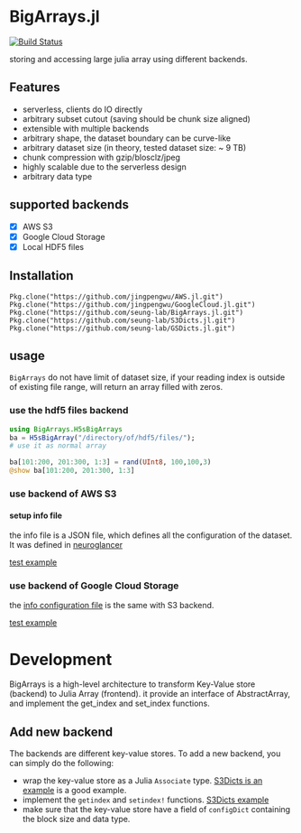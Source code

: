 BigArrays.jl
============
[![Build Status](https://travis-ci.org/seung-lab/BigArrays.jl.svg?branch=master)](https://travis-ci.org/seung-lab/BigArrays.jl)

storing and accessing large julia array using different backends.

## Features
- serverless, clients do IO directly
- arbitrary subset cutout (saving should be chunk size aligned)
- extensible with multiple backends
- arbitrary shape, the dataset boundary can be curve-like
- arbitrary dataset size (in theory, tested dataset size: ~ 9 TB)
- chunk compression with gzip/blosclz/jpeg
- highly scalable due to the serverless design
- arbitrary data type 

## supported backends
- [x] AWS S3 
- [x] Google Cloud Storage
- [x] Local HDF5 files

## Installation
    Pkg.clone("https://github.com/jingpengwu/AWS.jl.git")
    Pkg.clone("https://github.com/jingpengwu/GoogleCloud.jl.git")
    Pkg.clone("https://github.com/seung-lab/BigArrays.jl.git")
    Pkg.clone("https://github.com/seung-lab/S3Dicts.jl.git")
    Pkg.clone("https://github.com/seung-lab/GSDicts.jl.git")
    
## usage

`BigArrays` do not have limit of dataset size, if your reading index is outside of existing file range, will return an array filled with zeros.

### use the hdf5 files backend
```julia
using BigArrays.H5sBigArrays
ba = H5sBigArray("/directory/of/hdf5/files/");
# use it as normal array

ba[101:200, 201:300, 1:3] = rand(UInt8, 100,100,3)
@show ba[101:200, 201:300, 1:3]
```

### use backend of AWS S3 
#### setup info file 
the info file is a JSON file, which defines all the configuration of the dataset. It was defined in [neuroglancer](https://github.com/seung-lab/neuroglancer/wiki/Precomputed-API#info-json-file-specification) 

[test example](https://github.com/seung-lab/BigArrays.jl/blob/master/test/backends/s3.jl)

### use backend of Google Cloud Storage
the [info configuration file](https://github.com/seung-lab/neuroglancer/wiki/Precomputed-API#info-json-file-specification) is the same with S3 backend.

[test example](https://github.com/seung-lab/BigArrays.jl/blob/master/test/backends/gs.jl)

# Development
BigArrays is a high-level architecture to transform Key-Value store (backend) to Julia Array (frontend). it provide an interface of AbstractArray, and implement the get_index and set_index functions. 

## Add new backend
The backends are different key-value stores. To add a new backend, you can simply do the following:

- wrap the key-value store as a Julia `Associate` type. [S3Dicts is an example](https://github.com/seung-lab/S3Dicts.jl/blob/master/src/S3Dicts.jl#L15) is a good example. 
- implement the `getindex` and `setindex!` functions. [S3Dicts example](https://github.com/seung-lab/S3Dicts.jl/blob/master/src/S3Dicts.jl#L29)
- make sure that the key-value store have a field of `configDict` containing the block size and data type.
